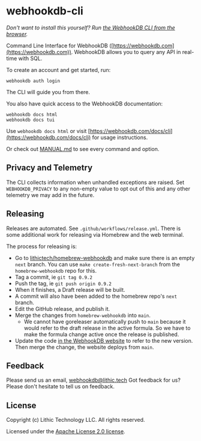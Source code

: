 # webhookdb-cli

_Don't want to install this yourself?_
_Run [the WebhookDB CLI from the browser](https://webhookdb.com/terminal/)._

Command Line Interface for WebhookDB ([https://webhookdb.com](https://webhookdb.com)).
WebhookDB allows you to query any API in real-time with SQL.

To create an account and get started, run:

	webhookdb auth login

The CLI will guide you from there.

You also have quick access to the WebhookDB documentation:

	webhookdb docs html
	webhookdb docs tui

Use `webhookdb docs html` or
visit [https://webhookdb.com/docs/cli](https://webhookdb.com/docs/cli) for usage instructions.

Or check out [MANUAL.md](https://github.com/lithictech/webhookdb-cli/blob/main/MANUAL.md)
to see every command and option.

## Privacy and Telemetry

The CLI collects information when unhandled exceptions are raised.
Set `WEBHOOKDB_PRIVACY` to any non-empty value to opt out of this
and any other telemetry we may add in the future.

## Releasing

Releases are automated. See `.github/workflows/release.yml`.
There is some additional work for releasing via Homebrew and the web terminal.

The process for releasing is:

- Go to [lithictech/homebrew-webhookdb](https://github.com/lithictech/homebrew-webhookdb)
  and make sure there is an empty `next` branch.
  You can use `make create-fresh-next-branch` from the `homebrew-webhookdb` repo for this.
- Tag a commit, ie `git tag 0.9.2`
- Push the tag, ie `git push origin 0.9.2`
- When it finishes, a Draft release will be built.
- A commit will also have been added to the homebrew repo's `next` branch.
- Edit the GitHub release, and publish it.
- Merge the changes from `homebrew-webhookdb` into `main`.
  - We cannot have goreleaser automatically push to `main`
    because it would refer to the draft release in the active formula.
    So we have to make the formula change active once the release is published.
- Update the code [in the WebhookDB website](https://github.com/lithictech/webhookdb-api/blob/main/webhookdb-website/static/webterm/index.html#L33)
  to refer to the new version. Then merge the change, the website deploys from `main`.

## Feedback

Please send us an email, [webhookdb@lithic.tech](mailto:webhookdb@lithic.tech)
Got feedback for us? Please don't hesitate to tell us on feedback.

## License

Copyright (c) Lithic Technology LLC. All rights reserved.

Licensed under the [Apache License 2.0 license](https://github.com/lithictech/webhookdb-cli/blob/main/LICENSE).
